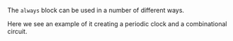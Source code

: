 The `always` block can be used in a number of different ways.

Here we see an example of it creating a periodic clock and a combinational circuit.
